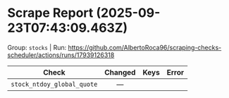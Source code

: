 # Scrape Report (2025-09-23T07:43:09.463Z)

Group: `stocks`  |  Run: https://github.com/AlbertoRoca96/scraping-checks-scheduler/actions/runs/17939126318

| Check | Changed | Keys | Error |
|---|:---:|:--|:--|
| `stock_ntdoy_global_quote` | — |  |  |
